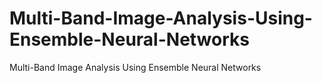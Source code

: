 # Multi-Band-Image-Analysis-Using-Ensemble-Neural-Networks
Multi-Band Image Analysis Using Ensemble Neural Networks
